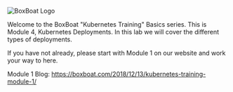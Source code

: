 ![BoxBoat Logo](/boxboat/courses/kubernetes-basic/module-2/assets/boxboat.png)

Welcome to the BoxBoat "Kubernetes Training" Basics series. This is Module 4, Kubernetes Deployments. In this lab we will cover the different types of deployments.

If you have not already, please start with Module 1 on our website and work your way to here. 

Module 1 Blog: https://boxboat.com/2018/12/13/kubernetes-training-module-1/
